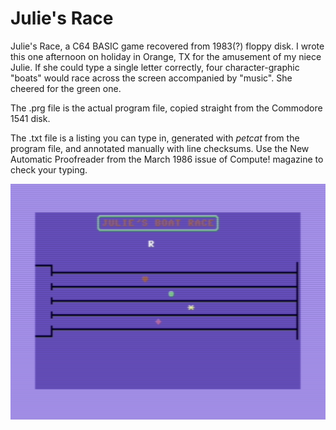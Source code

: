 # Julie's Race
Julie's Race, a C64 BASIC game recovered from 1983(?) floppy disk. I wrote this one afternoon on holiday in Orange, TX for the amusement of my niece Julie. If she could type a single letter correctly, four character-graphic "boats" would race across the screen accompanied by "music". She cheered for the green one.

The .prg file is the actual program file, copied straight from the Commodore 1541 disk.

The .txt file is a listing you can type in, generated with _petcat_ from the program file, and annotated manually with line checksums. Use the New Automatic Proofreader from the March 1986 issue of Compute! magazine to check your typing.

![Screenshot of Julie's Race](screenshot.png)
